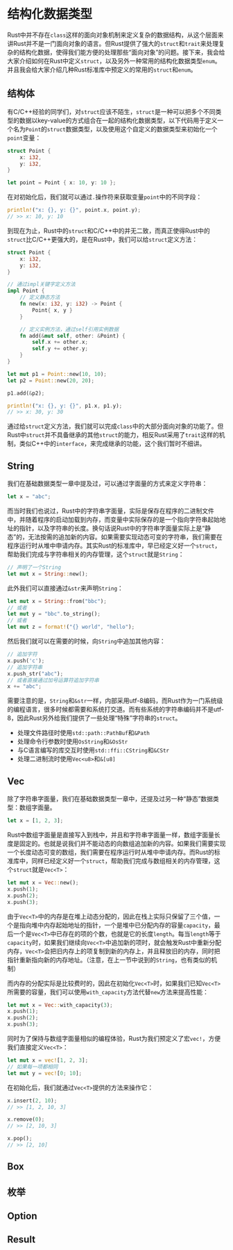 # 结构化数据类型

Rust中并不存在`class`这样的面向对象机制来定义复杂的数据结构，从这个层面来讲Rust并不是一门面向对象的语言。但Rust提供了强大的`struct`和`trait`来处理复杂的结构化数据，使得我们能方便的处理那些“面向对象”的问题。接下来，我会给大家介绍如何在Rust中定义`struct`，以及另外一种常用的结构化数据类型`enum`。并且我会给大家介绍几种Rust标准库中预定义的常用的`struct`和`enum`。

## 结构体

有C/C++经验的同学们，对`struct`应该不陌生，`struct`是一种可以把多个不同类型的数据以key-value的方式组合在一起的结构化数据类型，以下代码用于定义一个名为`Point`的`struct`数据类型，以及使用这个自定义的数据类型来初始化一个`point`变量：

```rust
struct Point {
    x: i32,
    y: i32,
}

let point = Point { x: 10, y: 10 };
```

在对初始化后，我们就可以通过`.`操作符来获取变量`point`中的不同字段：

```rust
println!("x: {}, y: {}", point.x, point.y);
// >> x: 10, y: 10
```

到现在为止，Rust中的`struct`和C/C++中的并无二致，而真正使得Rust中的`struct`比C/C++更强大的，是在Rust中，我们可以给`struct`定义方法：

```rust
struct Point {
    x: i32,
    y: i32,
}

// 通过impl关键字定义方法
impl Point {
    // 定义静态方法
    fn new(x: i32, y: i32) -> Point {
        Point{ x, y }
    }

    // 定义实例方法，通过self引用实例数据
    fn add(&mut self, other: &Point) {
        self.x += other.x;
        self.y += other.y;
    }
}

let mut p1 = Point::new(10, 10);
let p2 = Point::new(20, 20);

p1.add(&p2);

println!("x: {}, y: {}", p1.x, p1.y);
// >> x: 30, y: 30
```

通过给`struct`定义方法，我们就可以完成`class`中的大部分面向对象的功能了。但Rust中`struct`并不具备继承的其他`struct`的能力，相反Rust采用了`trait`这样的机制，类似C++中的`interface`，来完成继承的功能，这个我们暂时不细讲。

## String

我们在基础数据类型一章中提及过，可以通过字面量的方式来定义字符串：

```rust
let x = "abc";
```

而当时我们也说过，Rust中的字符串字面量，实际是保存在程序的二进制文件中，并随着程序的启动加载到内存，而变量中实际保存的是一个指向字符串起始地址的指针，以及字符串的长度。换句话说Rust中的字符串字面量实际上是“静态”的，无法按需的追加新的内容。如果需要实现动态可变的字符串，我们需要在程序运行时从堆中申请内存。其实Rust的标准库中，早已经定义好一个`struct`，帮助我们完成与字符串相关的内存管理，这个`struct`就是`String`：

```rust
// 声明了一个String
let mut x = String::new();
```

此外我们可以直接通过`&str`来声明`String`：

```rust
let mut x = String::from("bbc");
// 或者
let mut y = "bbc".to_string();
// 或者
let mut z = format!("{} world", "hello");
```

然后我们就可以在需要的时候，向`String`中追加其他内容：

```rust
// 追加字符
x.push('c');
// 追加字符串
x.push_str("abc");
// 或者直接通过加号运算符追加字符串
x += "abc";
```

需要注意的是，`String`和`&str`一样，内部采用utf-8编码，而Rust作为一门系统级的编程语言，很多时候都需要和系统打交道。而有些系统的字符串编码并不是utf-8，因此Rust另外给我们提供了一些处理“特殊”字符串的`struct`。

* 处理文件路径时使用`std::path::PathBuf`和`&Path`
* 处理命令行参数时使用`OsString`和`&OsStr`
* 与C语言编写的库交互时使用`std::ffi::CString`和`&CStr`
* 处理二进制流时使用`Vec<u8>`和`&[u8]`

## Vec

除了字符串字面量，我们在基础数据类型一章中，还提及过另一种“静态”数据类型：数组字面量。

```rust
let x = [1, 2, 3];
```

Rust中数组字面量是直接写入到栈中，并且和字符串字面量一样，数组字面量长度是固定的。也就是说我们并不能动态的向数组追加新的内容。如果我们需要实现一个长度动态可变的数组，我们需要在程序运行时从堆中申请内存。而Rust的标准库中，同样已经定义好一个`struct`，帮助我们完成与数组相关的内存管理，这个`struct`就是`Vec<T>`：

```rust
let mut x = Vec::new();
x.push(1);
x.push(2);
x.push(3);
```

由于`Vec<T>`中的内存是在堆上动态分配的，因此在栈上实际只保留了三个值，一个是指向堆中内存起始地址的指针，一个是堆中已分配内存的容量`capacity`，最后一个是`Vec<T>`中已存在的项的个数，也就是它的长度`length`。每当`length`等于`capacity`时，如果我们继续向`Vec<T>`中追加新的项时，就会触发Rust中重新分配内存，`Vec<T>`会把旧内存上的项复制到新的内存上，并且释放旧的内存，同时把指针重新指向新的内存地址。（注意，在上一节中说到的`String`，也有类似的机制）

而内存的分配实际是比较费时的，因此在初始化`Vec<T>`时，如果我们已知`Vec<T>`所需要的容量，我们可以使用`with_capacity`方法代替`new`方法来提高性能：

```rust
let mut x = Vec::with_capacity(3);
x.push(1);
x.push(2);
x.push(3);
```

同时为了保持与数组字面量相似的编程体验，Rust为我们预定义了宏`vec!`，方便我们直接定义`Vec<T>`：

```rust
let mut x = vec![1, 2, 3];
// 如果每一项都相同
let mut y = vec![0; 10];
```

在初始化后，我们就通过`Vec<T>`提供的方法来操作它：

```rust
x.insert(2, 10);
// >> [1, 2, 10, 3]

x.remove(0);
// >> [2, 10, 3]

x.pop();
// >> [2, 10]
```

## Box

## 枚举

## Option

## Result